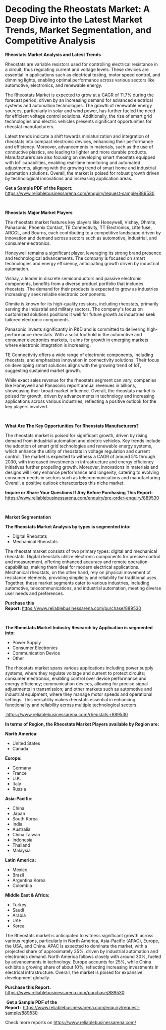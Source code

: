 <p><h1>Decoding the Rheostats Market: A Deep Dive into the Latest Market Trends, Market Segmentation, and Competitive Analysis</h1></p><p><strong>Rheostats Market Analysis and Latest Trends</strong></p>
<p><p>Rheostats are variable resistors used for controlling electrical resistance in a circuit, thus regulating current and voltage levels. These devices are essential in applications such as electrical testing, motor speed control, and dimming lights, enabling optimal performance across various sectors like automotive, electronics, and renewable energy.</p><p>The Rheostats Market is expected to grow at a CAGR of 11.7% during the forecast period, driven by an increasing demand for advanced electrical systems and automation technologies. The growth of renewable energy sources, particularly in solar and wind power, has further fueled the need for efficient voltage control solutions. Additionally, the rise of smart grid technologies and electric vehicles presents significant opportunities for rheostat manufacturers.</p><p>Latest trends indicate a shift towards miniaturization and integration of rheostats into compact electronic devices, enhancing their performance and efficiency. Moreover, advancements in materials, such as the use of conductive plastics, are leading to lighter and more durable products. Manufacturers are also focusing on developing smart rheostats equipped with IoT capabilities, enabling real-time monitoring and automated adjustments, aligning with the growing trend of smart home and industrial automation solutions. Overall, the market is poised for robust growth driven by technological innovations and increasing application areas.</p></p>
<p><strong>Get a Sample PDF of the Report:&nbsp;</strong> <a href="https://www.reliablebusinessarena.com/enquiry/request-sample/889530?utm_campaign=2110&utm_medium=2&utm_source=Github&utm_content=ia&utm_term=10022025&utm_id=rheostats">https://www.reliablebusinessarena.com/enquiry/request-sample/889530</a></p>
<p>&nbsp;</p>
<p><strong>Rheostats Major Market Players</strong></p>
<p><p>The rheostats market features key players like Honeywell, Vishay, Ohmite, Panasonic, Phoenix Contact, TE Connectivity, TT Electronics, Littelfuse, ARCOL, and Bourns, each contributing to a competitive landscape driven by innovation and demand across sectors such as automotive, industrial, and consumer electronics.</p><p>Honeywell remains a significant player, leveraging its strong brand presence and technological advancements. The company is focused on smart technologies and energy efficiency, anticipating growth driven by industrial automation.</p><p>Vishay, a leader in discrete semiconductors and passive electronic components, benefits from a diverse product portfolio that includes rheostats. The demand for their products is expected to grow as industries increasingly seek reliable electronic components.</p><p>Ohmite is known for its high-quality resistors, including rheostats, primarily serving the industrial and military sectors. The company's focus on customized solutions positions it well for future growth as industries seek tailored electronic components.</p><p>Panasonic invests significantly in R&D and is committed to delivering high-performance rheostats. With a solid foothold in the automotive and consumer electronics markets, it aims for growth in emerging markets where electronic integration is increasing.</p><p>TE Connectivity offers a wide range of electronic components, including rheostats, and emphasizes innovation in connectivity solutions. Their focus on developing smart solutions aligns with the growing trend of IoT, suggesting sustained market growth.</p><p>While exact sales revenue for the rheostats segment can vary, companies like Honeywell and Panasonic report annual revenues in billions, showcasing their broad market influence. Overall, the rheostats market is poised for growth, driven by advancements in technology and increasing applications across various industries, reflecting a positive outlook for the key players involved.</p></p>
<p>&nbsp;</p>
<p><strong>What Are The Key Opportunities For Rheostats Manufacturers?</strong></p>
<p><p>The rheostats market is poised for significant growth, driven by rising demand from industrial automation and electric vehicles. Key trends include the adoption of smart grid technologies and renewable energy systems, which enhance the utility of rheostats in voltage regulation and current control. The market is expected to witness a CAGR of around 5% through 2030, with increased investments in infrastructure and energy efficiency initiatives further propelling growth. Moreover, innovations in materials and designs will likely enhance performance and longevity, catering to evolving consumer needs in sectors such as telecommunications and manufacturing. Overall, a positive outlook characterizes this niche market.</p></p>
<p><strong>Inquire or Share Your Questions If Any Before Purchasing This Report:</strong> <a href="https://www.reliablebusinessarena.com/enquiry/pre-order-enquiry/889530?utm_campaign=2110&utm_medium=2&utm_source=Github&utm_content=ia&utm_term=10022025&utm_id=rheostats">https://www.reliablebusinessarena.com/enquiry/pre-order-enquiry/889530</a></p>
<p>&nbsp;</p>
<p><strong>Market Segmentation</strong></p>
<p><strong>The Rheostats Market Analysis by types is segmented into:</strong></p>
<p><ul><li>Digital Rheostats</li><li>Mechanical Rheostats</li></ul></p>
<p><p>The rheostat market consists of two primary types: digital and mechanical rheostats. Digital rheostats utilize electronic components for precise control and measurement, offering enhanced accuracy and remote operation capabilities, making them ideal for modern electrical applications. Mechanical rheostats, on the other hand, rely on physical movement of resistance elements, providing simplicity and reliability for traditional uses. Together, these market segments cater to various industries, including automotive, telecommunications, and industrial automation, meeting diverse user needs and preferences.</p></p>
<p><strong>Purchase this Report:&nbsp;</strong><a href="https://www.reliablebusinessarena.com/purchase/889530?utm_campaign=2110&utm_medium=2&utm_source=Github&utm_content=ia&utm_term=10022025&utm_id=rheostats">https://www.reliablebusinessarena.com/purchase/889530</a></p>
<p>&nbsp;</p>
<p><strong>The Rheostats Market Industry Research by Application is segmented into:</strong></p>
<p><ul><li>Power Supply</li><li>Consumer Electronics</li><li>Communication Device</li><li>Other</li></ul></p>
<p><p>The rheostats market spans various applications including power supply systems, where they regulate voltage and current to protect circuits; consumer electronics, enabling control over device performance and energy efficiency; communication devices, allowing for precise signal adjustments in transmission; and other markets such as automotive and industrial equipment, where they manage motor speeds and operational settings. This versatility makes rheostats essential in enhancing functionality and reliability across multiple technological sectors.</p></p>
<p><a href="https://www.reliablebusinessarena.com/rheostats-r889530?utm_campaign=2110&utm_medium=2&utm_source=Github&utm_content=ia&utm_term=10022025&utm_id=rheostats">&nbsp;https://www.reliablebusinessarena.com/rheostats-r889530</a></p>
<p><strong>In terms of Region, the Rheostats Market Players available by Region are:</strong></p>
<p>
    <p> <strong> North America: </strong>
        <ul>
            <li>United States</li>
            <li>Canada</li>
        </ul>
        </p> 
    <p> <strong> Europe: </strong>
        <ul>
            <li>Germany</li>
            <li>France</li>
            <li>U.K.</li>
            <li>Italy</li>
            <li>Russia</li>
        </ul>
        </p> 
    <p> <strong> Asia-Pacific: </strong>
        <ul>
            <li>China</li>
            <li>Japan</li>
            <li>South Korea</li>
            <li>India</li>
            <li>Australia</li>
            <li>China Taiwan</li>
            <li>Indonesia</li>
            <li>Thailand</li>
            <li>Malaysia</li>
        </ul>
        </p> 
    <p> <strong> Latin America: </strong>
        <ul>
            <li>Mexico</li>
            <li>Brazil</li>
            <li>Argentina Korea</li>
            <li>Colombia</li>
        </ul>
        </p> 
    <p> <strong> Middle East & Africa: </strong>
        <ul>
            <li>Turkey</li>
            <li>Saudi</li>
            <li>Arabia</li>
            <li>UAE</li>
            <li>Korea</li>
        </ul>
    </p>
    </p>
<p><p>The Rheostats market is anticipated to witness significant growth across various regions, particularly in North America, Asia-Pacific (APAC), Europe, the USA, and China. APAC is expected to dominate the market, with a projected share of approximately 35%, driven by industrial automation and electronics demand. North America follows closely with around 30%, fueled by advancements in technology. Europe accounts for 25%, while China exhibits a growing share of about 10%, reflecting increasing investments in electrical infrastructure. Overall, the market is poised for expansive development globally.</p></p>
<p><strong>Purchase this Report: </strong><a href="https://www.reliablebusinessarena.com/purchase/889530?utm_campaign=2110&utm_medium=2&utm_source=Github&utm_content=ia&utm_term=10022025&utm_id=rheostats">https://www.reliablebusinessarena.com/purchase/889530</a></p>
<p>&nbsp;<strong>Get a Sample PDF of the Report:&nbsp;&nbsp;</strong><a href="https://www.reliablebusinessarena.com/enquiry/request-sample/889530?utm_campaign=2110&utm_medium=2&utm_source=Github&utm_content=ia&utm_term=10022025&utm_id=rheostats">https://www.reliablebusinessarena.com/enquiry/request-sample/889530</a></p>
<p><strong></strong></p>
<p>Check more reports on <a href="https://www.reliablebusinessarena.com/?utm_campaign=2110&utm_medium=2&utm_source=Github&utm_content=ia&utm_term=10022025&utm_id=rheostats">https://www.reliablebusinessarena.com/</a></p>